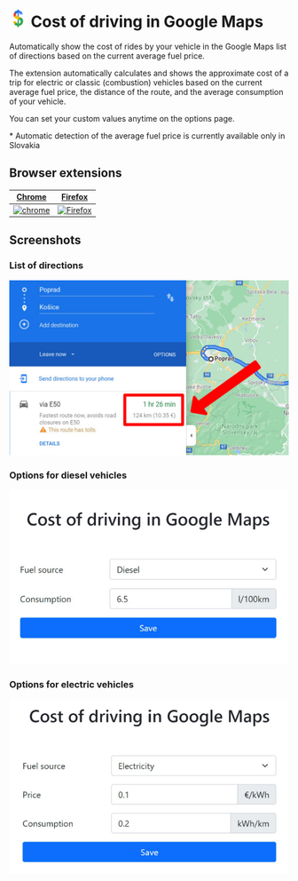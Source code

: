 # ![Icon](icon-32.png) Cost of driving in Google Maps

Automatically show the cost of rides by your vehicle in the Google Maps list of directions based on the current average fuel price.

The extension automatically calculates and shows the approximate cost of a trip for electric or classic (combustion) vehicles based on the current average fuel price, the distance of the route, and the average consumption of your vehicle.

You can set your custom values anytime on the options page.

\* Automatic detection of the average fuel price is currently available only in Slovakia

## Browser extensions

[Chrome](https://chrome.google.com/webstore/detail/cost-of-driving-in-google/glajpeclpoeodmfofkelgedjphkdgmie) | [Firefox](https://addons.mozilla.org/en-US/firefox/addon/cost-of-driving-in-google-maps) |
-- | --
[![chrome](https://github.com/alrra/browser-logos/raw/main/src/chrome/chrome_128x128.png)](https://chrome.google.com/webstore/detail/cost-of-driving-in-google/glajpeclpoeodmfofkelgedjphkdgmie) | [![Firefox](https://github.com/alrra/browser-logos/raw/main/src/firefox/firefox_128x128.png)](https://addons.mozilla.org/en-US/firefox/addon/cost-of-driving-in-google-maps) |

## Screenshots

### List of directions
![Screenshot 1](screenshot-1.jpg)
### Options for diesel vehicles
![Screenshot 2](screenshot-2.jpg)
### Options for electric vehicles
![Screenshot 3](screenshot-3.jpg)